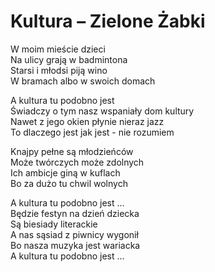 # Kultura – Zielone Żabki

W moim mieście dzieci  
Na ulicy grają w badmintona  
Starsi i młodsi piją wino  
W bramach albo w swoich domach  

A kultura tu podobno jest  
Świadczy o tym nasz wspaniały dom kultury  
Nawet z jego okien płynie nieraz jazz  
To dlaczego jest jak jest - nie rozumiem  

Knajpy pełne są młodzieńców  
Może twórczych może zdolnych  
Ich ambicje giną w kuflach  
Bo za dużo tu chwil wolnych  

A kultura tu podobno jest …  
Będzie festyn na dzień dziecka  
Są biesiady literackie  
A nas sąsiad z piwnicy wygonił  
Bo nasza muzyka jest wariacka  
A kultura tu podobno jest …

